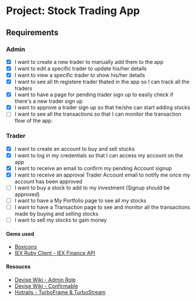# Project: Stock Trading App

## Requirements

### Admin

- [x] I want to create a new trader to manually add them to the app
- [x] I want to edit a specific trader to update his/her details
- [x] I want to view a specific trader to show his/her details
- [x] I want to see all th registere trader thated in the app so I can track all the traders
- [x] I want to have a page for pending trader sign up to easily check if there's a new trader sign up
- [x] I want to approve a trader sign up so that he/she can start adding stocks
- [ ] I want to see all the transactions so that I can monitor the transaction flow of the app.

### Trader

- [x] I want to create an account to buy and sell stocks
- [x] I want to log in my credentials so that I can access my account on the app
- [x] I want to receive an email to confirm my pending Account signup
- [x] I want to receive an approval Trader Account email to notify me once my account has been approved
- [ ] I want to buy a stock to add to my investment (Signup should be approved)
- [ ] I want to have a My Portfolio page to see all my stocks
- [ ] I want to have a Transaction page to see and monitor all the transactions made by buying and selling stocks
- [ ] I want to sell my stocks to gain money

#### Gems used

- [Boxicons](https://boxicons.com/usage)
- [IEX Ruby Client - IEX Finance API](https://github.com/dblock/iex-ruby-client)

#### Resouces

- [Devise Wiki - Admin Role](https://github.com/heartcombo/devise/wiki/How-To:-Add-an-Admin-Role)
- [Devise Wiki - Confirmable](https://github.com/heartcombo/devise/wiki/How-To:-Add-:confirmable-to-Users)
- [Hotrails - TurboFrame & TurboStream](https://www.hotrails.dev/turbo-rails/turbo-frames-and-turbo-streams)
